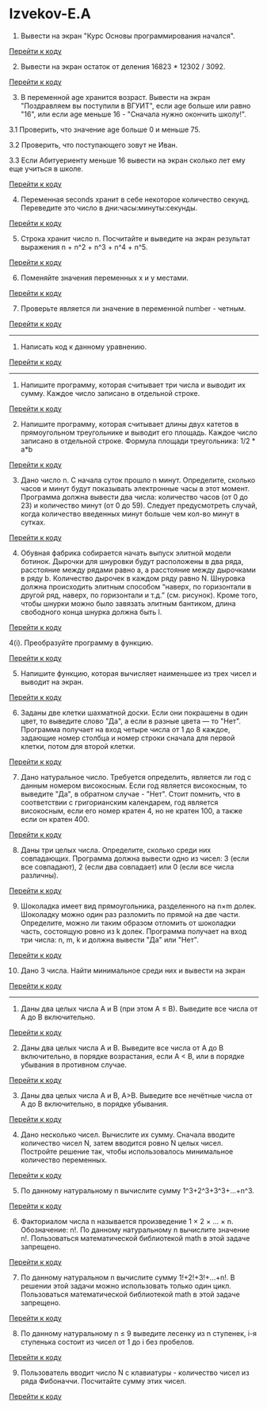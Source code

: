 # Izvekov-E.A
1. Вывести на экран "Курс Основы программирования начался".

[Перейти к коду](Hometask1(11.09.22)/task1.py)

2. Вывести на экран остаток от деления 16823 * 12302 / 3092.

[Перейти к коду](Hometask1(11.09.22)/task2.py)

3. В переменной age хранится возраст. Вывести на экран "Поздравляем вы поступили в ВГУИТ", если age больше или равно "16", или если age меньше 16 - "Сначала нужно окончить школу!".

3.1 Проверить, что значение age больше 0 и меньше 75.

3.2 Проверить, что поступающего зовут не Иван.

3.3 Если Абитуериенту меньше 16 вывести на экран сколько лет ему еще учиться в школе.

[Перейти к коду](Hometask1(11.09.22)/task3.py)

4. Переменная seconds хранит в себе некоторое количество секунд. Переведите это число в дни:часы:минуты:секунды.

[Перейти к коду](Hometask1(11.09.22)/task4.py)

5. Строка хранит число n. Посчитайте и выведите на экран результат выражения n + n^2 + n^3 + n^4 + n^5.

[Перейти к коду](Hometask1(11.09.22)/task5.py)

6. Поменяйте значения переменных x и y местами.

[Перейти к коду](Hometask1(11.09.22)/task6.py)

7. Проверьте является ли значение в переменной number - четным.

[Перейти к коду](Hometask1(11.09.22)/task7.py)

***

1. Написать код к данному уравнению. 

[Перейти к коду](Hometask2(11.09.22)/myTask.py)

***

1. Напишите программу, которая считывает три числа и выводит их сумму. Каждое число записано в отдельной строке.

[Перейти к коду](Hometask3(13.09.22)/task1.py)

2. Напишите программу, которая считывает длины двух катетов в прямоугольном треугольнике и выводит его площадь. Каждое число записано в отдельной строке. Формула площади треугольника: 1/2 * a*b

[Перейти к коду](Hometask3(13.09.22)/task2.py)

3. Дано число n. С начала суток прошло n минут. Определите, сколько часов и минут будут показывать электронные часы в этот момент. Программа должна вывести два числа: количество часов (от 0 до 23) и количество минут (от 0 до 59). Следует предусмотреть случай, когда количество введенных минут больше чем кол-во минут в сутках.

[Перейти к коду](Hometask3(13.09.22)/task3.py)

4. Обувная фабрика собирается начать выпуск элитной модели ботинок. Дырочки для шнуровки будут расположены в два ряда, расстояние между рядами равно a, а расстояние между дырочками в ряду b. Количество дырочек в каждом ряду равно N. Шнуровка должна происходить элитным способом “наверх, по горизонтали в другой ряд, наверх, по горизонтали и т.д.” (см. рисунок). Кроме того, чтобы шнурки можно было завязать элитным бантиком, длина свободного конца шнурка должна быть l.

[Перейти к коду](Hometask3(13.09.22)/task4.py)

4(i). Преобразуйте программу в функцию.

[Перейти к коду](Hometask3(13.09.22)/task4[i].py)

5. Напишите функцию, которая вычисляет наименьшее из трех чисел и выводит на экран.

[Перейти к коду](Hometask3(13.09.22)/task5.py)

6. Заданы две клетки шахматной доски. Если они покрашены в один цвет, то выведите слово "Да", а если в разные цвета — то "Нет". Программа получает на вход четыре числа от 1 до 8 каждое, задающие номер столбца и номер строки сначала для первой клетки, потом для второй клетки.

[Перейти к коду](Hometask3(13.09.22)/task6.py)

7. Дано натуральное число. Требуется определить, является ли год с данным номером високосным. Если год является високосным, то выведите "Да", в обратном случае - "Нет". Стоит помнить, что в соответствии с григорианским календарем, год является високосным, если его номер кратен 4, но не кратен 100, а также если он кратен 400.

[Перейти к коду](Hometask3(13.09.22)/task7.py)

8. Даны три целых числа. Определите, сколько среди них совпадающих. Программа должна вывести одно из чисел: 3 (если все совпадают), 2 (если два совпадает) или 0 (если все числа различны).

[Перейти к коду](Hometask3(13.09.22)/task8.py)

9. Шоколадка имеет вид прямоугольника, разделенного на n×m долек. Шоколадку можно один раз разломить по прямой на две части. Определите, можно ли таким образом отломить от шоколадки часть, состоящую ровно из k долек. Программа получает на вход три числа: n, m, k и должна вывести "Да" или "Нет".

[Перейти к коду](Hometask3(13.09.22)/task9.py)

10. Дано 3 числа. Найти минимальное среди них и вывести на экран

[Перейти к коду](Hometask3(13.09.22)/findMin.py)

***

1. Даны два целых числа A и B (при этом A ≤ B). Выведите все числа от A до B
включительно.

[Перейти к коду](Hometask4(20.09.22)/task1.py)

2. Даны два целых числа A и В. Выведите все числа от A до B включительно, в 
порядке возрастания, если A < B, или в порядке убывания в противном случае.

[Перейти к коду](Hometask4(20.09.22)/task2.py)

3. Даны два целых числа A и В, A>B. Выведите все нечётные числа от A до B
включительно, в порядке убывания.

[Перейти к коду](Hometask4(20.09.22)/task3.py)

4. Дано несколько чисел. Вычислите их сумму. Сначала вводите количество 
чисел N, затем вводится ровно N целых чисел. Постройте решение так, чтобы 
использовалось минимальное количество переменных.

[Перейти к коду](Hometask4(20.09.22)/task4.py)

5. По данному натуральному n вычислите сумму 1^3+2^3+3^3+...+n^3.

[Перейти к коду](Hometask4(20.09.22)/task5.py)

6. Факториалом числа n называется произведение 1 × 2 × ... × n. 
Обозначение: n!. По данному натуральному n вычислите значение n!. Пользоваться 
математической библиотекой math в этой задаче запрещено.

[Перейти к коду](Hometask4(20.09.22)/task6.py)

7. По данному натуральном n вычислите сумму 1!+2!+3!+...+n!. В решении 
этой задачи можно использовать только один цикл. Пользоваться математической 
библиотекой math в этой задаче запрещено.

[Перейти к коду](Hometask4(20.09.22)/task7.py)

8. По данному натуральному n ≤ 9 выведите лесенку из n ступенек, i-я 
ступенька состоит из чисел от 1 до i без пробелов.

[Перейти к коду](Hometask4(20.09.22)/task8.py)

9. Пользователь вводит число N с клавиатуры - количество чисел из ряда 
Фибоначчи. Посчитайте сумму этих чисел.

[Перейти к коду](Hometask4(20.09.22)/task9.py)


